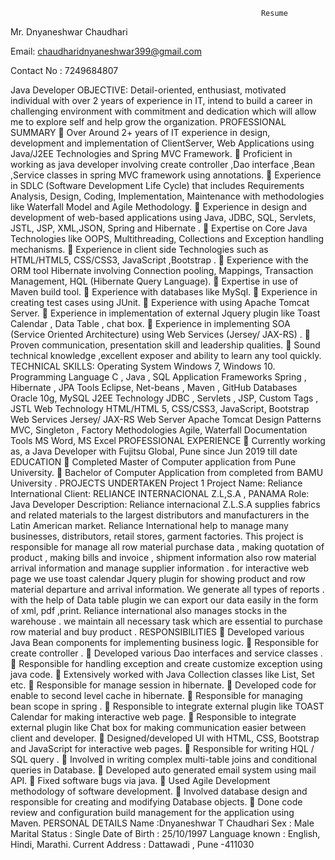                                                             Resume



Mr. Dnyaneshwar Chaudhari

Email: chaudharidnyaneshwar399@gmail.com

Contact No : 7249684807

Java Developer
OBJECTIVE:
Detail-oriented, enthusiast, motivated individual with over 2 years of experience in IT, intend to build
a career in challenging environment with commitment and dedication which will allow me to explore
self and help grow the organization.
PROFESSIONAL SUMMARY
 Over Around 2+ years of IT experience in design, development and implementation of ClientServer, Web Applications using Java/J2EE Technologies and Spring MVC Framework.
 Proficient in working as java developer involving create controller ,Dao interface ,Bean
,Service classes in spring MVC framework using annotations.
 Experience in SDLC (Software Development Life Cycle) that includes Requirements Analysis,
Design, Coding, Implementation, Maintenance with methodologies like Waterfall Model and
Agile Methodology.
 Experience in design and development of web-based applications using Java, JDBC, SQL,
Servlets, JSTL, JSP, XML,JSON, Spring and Hibernate .
 Expertise on Core Java Technologies like OOPS, Multithreading, Collections and Exception
handling mechanisms.
 Experience in client side Technologies such as HTML/HTML5, CSS/CSS3, JavaScript
,Bootstrap .
 Experience with the ORM tool Hibernate involving Connection pooling, Mappings, Transaction
Management, HQL (Hibernate Query Language).
 Expertise in use of Maven build tool.
 Experience with databases like MySql.
 Experience in creating test cases using JUnit.
 Experience with using Apache Tomcat Server.
 Experience in implementation of external Jquery plugin like Toast Calendar , Data Table ,
chat box.
 Experience in implementing SOA (Service Oriented Architecture) using Web Services (Jersey/
JAX-RS) .
 Proven communication, presentation skill and leadership qualities.
 Sound technical knowledge ,excellent exposer and ability to learn any tool quickly.
TECHNICAL SKILLS:
Operating System Windows 7, Windows 10.
Programming Language C , Java , SQL
Application Frameworks Spring , Hibernate , JPA
Tools Eclipse, Net-beans , Maven , GitHub
Databases Oracle 10g, MySQL
J2EE Technology JDBC , Servlets , JSP, Custom Tags , JSTL
Web Technology HTML/HTML 5, CSS/CSS3, JavaScript,
Bootstrap
Web Services Jersey/ JAX-RS
Web Server Apache Tomcat
Design Patterns MVC, Singleton , Factory
Methodologies Agile, Waterfall
Documentation Tools MS Word, MS Excel
PROFESSIONAL EXPERIENCE
 Currently working as, a Java Developer with Fujitsu Global, Pune since Jun 2019 till date
EDUCATION
 Completed Master of Computer application from Pune University.
 Bachelor of Computer Application from completed from BAMU University .
PROJECTS UNDERTAKEN
Project 1
Project Name: Reliance International
Client: RELIANCE INTERNACIONAL Z.L,S.A , PANAMA
Role: Java Developer
Description:
Reliance internacional Z.L.S.A supplies fabrics and related materials to the largest distributors and
manufacturers in the Latin American market. Reliance International help to manage many businesses,
distributors, retail stores, garment factories. This project is responsible for manage all row material
purchase data , making quotation of product , making bills and invoice , shipment information also
row material arrival information and manage supplier information . for interactive web page we use
toast calendar Jquery plugin for showing product and row material departure and arrival
information. We generate all types of reports . with the help of Data table plugin we can export our
data easily in the form of xml, pdf ,print. Reliance international also manages stocks in the warehouse .
we maintain all necessary task which are essential to purchase row material and buy product .
RESPONSIBILITIES
 Developed various Java Bean components for implementing business logic.
 Responsible for create controller .
 Developed various Dao interfaces and service classes .
 Responsible for handling exception and create customize exception using java code.
 Extensively worked with Java Collection classes like List, Set etc.
 Responsible for manage session in hibernate.
 Developed code for enable to second level cache in hibernate.
 Responsible for managing bean scope in spring .
 Responsible to integrate external plugin like TOAST Calendar for making interactive web page.
 Responsible to integrate external plugin like Chat box for making communication easier
between client and developer.
 Designed/developed UI with HTML, CSS, Bootstrap and JavaScript for interactive web pages.
 Responsible for writing HQL / SQL query .
 Involved in writing complex multi-table joins and conditional queries in Database.
 Developed auto generated email system using mail API.
 Fixed software bugs via java.
 Used Agile Development methodology of software development.
 Involved database design and responsible for creating and modifying Database objects.
 Done code review and configuration build management for the application using Maven.
PERSONAL DETAILS
Name :Dnyaneshwar T Chaudhari
Sex : Male
Marital Status : Single
Date of Birth : 25/10/1997
Language known : English, Hindi, Marathi.
Current Address : Dattawadi , Pune -411030
